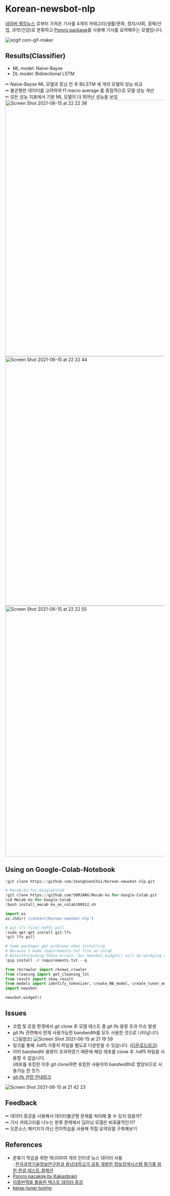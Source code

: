 # Korean-newsbot-nlp
[네이버 랭킹뉴스](https://news.naver.com/main/ranking/popularDay.nhn?mid=etc&sid1=111) 로부터 가져온 기사를  4개의 카테고리(생활/문화, 정치/사회, 경제/산업, 과학/건강)로 분류하고 [Pororo package](https://github.com/kakaobrain/pororo)를 사용해 기사를 요약해주는 모델입니다.

![ezgif com-gif-maker](https://user-images.githubusercontent.com/74339882/122059104-41ec8c80-ce27-11eb-96d6-61f4e1241294.gif)

## Results(Classifier)
- ML model: Naive-Bayse
- DL model: Bidirectional LSTM<br>

✏ Naive-Bayse ML 모델과 튜닝 전 후 BiLSTM 세 개의 모델의 성능 비교<br>
✏ 불균형한 데이터를 고려하여 f1 macro average 를 중점적으로 모델 성능 개선<br>
✏ 모든 성능 지표에서 기본 ML 모델이 더 뛰어난 성능을 보임
<img width="809" alt="Screen Shot 2021-06-15 at 22 22 36" src="https://user-images.githubusercontent.com/74339882/122060353-76ad1380-ce28-11eb-95c0-e6dd91609929.png">
<img width="787" alt="Screen Shot 2021-06-15 at 22 22 44" src="https://user-images.githubusercontent.com/74339882/122060363-790f6d80-ce28-11eb-84ed-4ef122bd5906.png">
<img width="791" alt="Screen Shot 2021-06-15 at 22 22 55" src="https://user-images.githubusercontent.com/74339882/122060366-7a409a80-ce28-11eb-85bb-89c24031651e.png">

## Using on Google-Colab-Notebook
~~~python
!git clone https://github.com/JoonghoonChoi/Korean-newsbot-nlp.git
~~~
~~~python
# Mecab-ko-for-GoogleColab
!git clone https://github.com/SOMJANG/Mecab-ko-for-Google-Colab.git
%cd Mecab-ko-for-Google-Colab
!bash install_mecab-ko_on_colab190912.sh
~~~
~~~python
import os
os.chdir('/content/Korean-newsbot-nlp')
~~~
~~~python
# git lfs file(.hdf5) pull
!sudo apt-get install git-lfs
!git lfs pull
~~~
~~~python
# Some packages get problems when installing
# Because I made requirements.txt file on colab
# Notwithstanding these errors, Our newsbot.widget() will be workging well
!pip install -r requirements.txt --q
~~~
~~~python
from rkcrawler import rknews_crwaler
from cleaning import get_cleaning_lst
from result import show_result
from models import identify_tokenizer, create_NB_model, create_tuner_model
import newsbot

newsbot.widget()
~~~

## Issues
- 코랩 및 로컬 환경에서 git clone 후 모델 테스트 중 git lfs 용량 초과 이슈 발생
- git lfs 관련해서 현재 사용가능한 bandwidth를 모두 사용한 것으로 나타납니다. (그림참조)
![Screen Shot 2021-06-15 at 21 19 59](https://user-images.githubusercontent.com/74339882/122051775-ef5ba200-ce1f-11eb-86c4-45867fb45223.png)
- 링크를 통해 .hdf5 가중치 파일을 별도로 다운받을 수 있습니다. ([다운로드링크](https://drive.google.com/file/d/1952SfHCgEXpuDxapDb_xRQxEmQGt9ye8/view?usp=sharing))
- 이미 bandwidth 용량이 초과하였기 때문에 해당 레포를 clone 후 .hdf5 파일을 사용할 수 없습니다. <br>(레포를 포킹한 이후 git clone하면 포킹한 사용자의 bandwidth로 할당되므로 사용가능 한 듯?)
- [git lfs 관련 안내링크](https://docs.github.com/en/github/managing-large-files/versioning-large-files/about-storage-and-bandwidth-usage)

![Screen Shot 2021-06-15 at 21 42 23](https://user-images.githubusercontent.com/74339882/122054427-9f320f00-ce22-11eb-8768-b33f8fd65eef.png)

## Feedback
✏ 데이터 증강을 사용해서 데이터불균형 문제를 처리해 줄 수 있지 않을까?<br>
✏ 기사 카테고리를 나누는 분류 문제에서 딥러닝 모델은 비효율적인가?<br>
✏ 오픈소스 패키지가 아닌 전이학습을 사용해 직접 요약모델 구축해보기

## References
- 분류기 학습을 위한 19,000여 개의 인터넷 뉴스 데이터 사용<br>: [한국과학기술정보연구원과 충남대학교가 공동 개발한 정보검색시스템 평가를 위한 한글 테스트 컬렉션](http://kristalinfo.dynu.net/TestCollections/)
- [Pororo pacakge by Kakaobrain](https://github.com/kakaobrain/pororo)
- [이중번역을 활용한 텍스트 데이터 증강](https://hong-yp-ml-records.tistory.com/102)
- [keras-tuner tuning](https://www.sicara.ai/blog/hyperparameter-tuning-keras-tuner)
